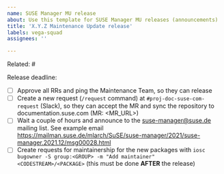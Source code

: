 ```yaml
---
name: SUSE Manager MU release
about: Use this template for SUSE Manager MU releases (announcements)
title: 'X.Y.Z Maintenance Update release'
labels: vega-squad
assignees: ''

---
```


Related: #

Release deadline:

- [ ] Approve all RRs and ping the Maintenance Team, so they can release
- [ ] Create a new request (`/request` command) at `#proj-doc-suse-com-request` (Slack), so they can accept the MR and sync the repository to documentation.suse.com (MR: <MR_URL>)
- [ ] Wait a couple of hours and announce to the suse-manager@suse.de mailing list. See example email https://mailman.suse.de/mlarch/SuSE/suse-manager/2021/suse-manager.2021.12/msg00028.html
- [ ] Create requests for maintainership for the new packages with `iosc bugowner -S group:<GROUP> -m "Add maintainer" <CODESTREAM>/<PACKAGE>` (this must be done **AFTER** the release)
